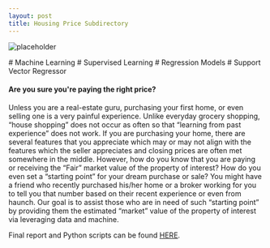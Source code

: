 ```yaml
---
layout: post
title: Housing Price Subdirectory
---
```


![placeholder](https://sujeongcha.github.io/public/housingPrice.jpg "Manhattan")

<div class="message">
  # Machine Learning  # Supervised Learning  # Regression Models  # Support Vector Regressor
</div>

#### Are you sure you're paying the right price?

Unless you are a real-estate guru, purchasing your first home, or even selling one is a very painful experience. Unlike everyday grocery shopping, “house shopping” does not occur as often so that “learning from past experience” does not work. If you are purchasing your home, there are several features that you appreciate which may or may not align with the features which the seller appreciates and closing prices are often met somewhere in the middle. However, how do you know that you are paying or receiving the “Fair” market value of the property of interest? How do you even set a “starting point” for your dream purchase or sale? You might have a friend who recently purchased his/her home or a broker working for you to tell you that number based on their recent experience or even from haunch. Our goal is to assist those who are in need of such “starting point” by providing them the estimated “market” value of the property of interest via leveraging data and machine.

Final report and Python scripts can be found <a href="https://github.com/sujeongcha/RGTM">HERE</a>.
